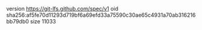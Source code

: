 version https://git-lfs.github.com/spec/v1
oid sha256:af5fe70d11293d719bf6a69efd33a75590c30ae65c4931a70ab316216bb79db0
size 11033

